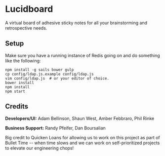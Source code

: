 # Lucidboard

A virtual board of adhesive sticky notes for all your brainstorming and retrospective needs.

## Setup

Make sure you have a running instance of Redis going on and do something like the following:

    npm install -g sails bower gulp
    cp config/ldap.js.example config/ldap.js
    vim config/ldap.js  # or your editor of choice.
    bower install
    npm install
    npm start

## Credits

**Developers/UI:** Adam Bellinson, Shaun West, Amber Febbraro, Phil Rinke

**Business Support:** Randy Pfeifer, Dan Boursalian

Big credit to Quicken Loans for allowing us to work on this project as part of Bullet Time -- when time slows and we can work on self-prioritized projects to elevate our engineering chops!
